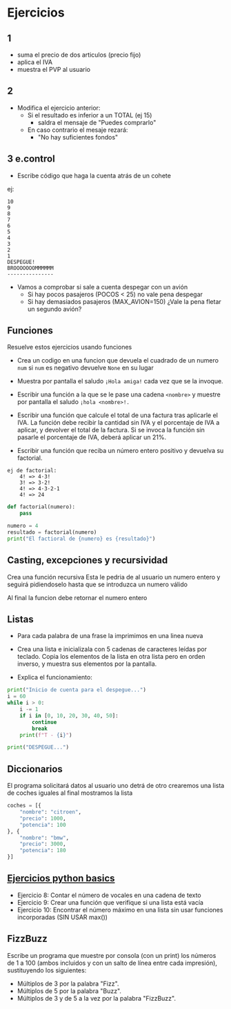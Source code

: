 # Ejercicios

## 1

- suma el precio de dos articulos (precio fijo)
- aplica el IVA
- muestra el PVP al usuario


## 2

- Modifica el ejercicio anterior:
    - Si el resultado es inferior a un TOTAL (ej 15)
        - saldra el mensaje de "Puedes comprarlo"
    - En caso contrario el mesaje rezará:
        - "No hay suficientes fondos"

## 3 e.control

- Escribe código que haga la cuenta atrás de un cohete

ej:

```
10
9
8
7
6
5
4
3
2
1
DESPEGUE!
BROOOOOOOMMMMMM
---------------
```

- Vamos a comprobar si sale a cuenta despegar con un avión
    - Si hay pocos pasajeros (POCOS < 25) no vale pena despegar
    - Si hay demasiados pasajeros (MAX_AVION=150) ¿Vale la pena fletar un segundo avión?


## Funciones

Resuelve estos ejercicios usando funciones

- Crea un codigo en una funcion que devuela el cuadrado de un numero `num`
si `num` es negativo devuelve `None` en su lugar
- Muestra por pantalla el saludo `¡Hola amiga!` cada vez que se la invoque.
- Escribir una función a la que se le pase una cadena `<nombre>` y muestre por pantalla el saludo `¡hola <nombre>!.`
- Escribir una función que calcule el total de una factura tras aplicarle el IVA. La función debe recibir la cantidad sin IVA y el porcentaje de IVA a aplicar, y devolver el total de la factura. Si se invoca la función sin pasarle el porcentaje de IVA, deberá aplicar un 21%.

- Escribir una función que reciba un número entero positivo y devuelva su factorial.

```
ej de factorial:
    4! => 4·3!
    3! => 3·2!
    4! => 4·3·2·1
    4! => 24
```

```python
def factorial(numero):
    pass

numero = 4
resultado = factorial(numero)
print("El factioral de {numero} es {resultado}")
```

## Casting, excepciones y recursividad

Crea una función recursiva Esta le pedria de al usuario un numero entero y seguirá pidiendoselo hasta que se introduzca un numero válido

Al final la funcion debe retornar el numero entero

## Listas

- Para cada palabra de una frase la imprimimos en una linea nueva

- Crea una lista e inicializala con 5 cadenas de caracteres leídas por teclado. Copia los elementos de la lista en otra lista pero en orden inverso, y muestra sus elementos por la pantalla.

- Explica el funcionamiento:

```python
print("Inicio de cuenta para el despegue...")
i = 60
while i > 0:
    i -= 1
    if i in [0, 10, 20, 30, 40, 50]:
        continue
        break
    print(f"T - {i}")

print("DESPEGUE...")

```

## Diccionarios

El programa solicitará datos al usuario uno detrá de otro
crearemos una lista de coches iguales
al final mostramos la lista

```python
coches = [{
    "nombre": "citroen",
    "precio": 1000,
    "potencia": 100
}, {
    "nombre": "bmw",
    "precio": 3000,
    "potencia": 180
}]
```

## [Ejercicios python basics](https://antonio-richaud.com/biblioteca/archivo/guia-python-basica/guia-python-basica.pdf)

- Ejercicio 8: Contar el número de vocales en una cadena de texto
- Ejercicio 9: Crear una función que verifique si una lista está vacía
- Ejercicio 10: Encontrar el número máximo en una lista sin usar funciones incorporadas (SIN USAR max())

## FizzBuzz

Escribe un programa que muestre por consola (con un print) los números de 1 a 100 (ambos incluidos y con un salto de línea entre cada impresión), sustituyendo los siguientes:

- Múltiplos de 3 por la palabra "Fizz".
- Múltiplos de 5 por la palabra "Buzz".
- Múltiplos de 3 y de 5 a la vez por la palabra "FizzBuzz".
